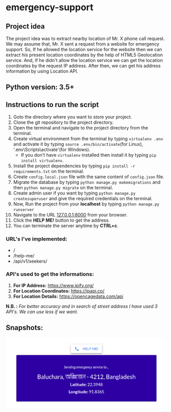 # emergency-support

## Project idea

The project idea was to extract nearby location of Mr. X phone call request. We may assume that, Mr. X sent a request from a website for emergency support. So, If he allowed the location service for the website then we can extract his present location coordinates by the help of HTML5 Geolocation service. And, If he didn't allow the location service we can get the location coordinates by the request IP address. After then, we can get his address information by using Location API.

## Python version: 3.5+

## Instructions to run the script

1. Goto the directory where you want to store your project.
2. Clone the git repository to the project directory.
3. Open the terminal and navigate to the project directory from the terminal.
4. Create virtual environment from the terminal by typing ```virtualenv .env``` and activate it by typing `source .env/bin/activate`(for Linux), '.env\Scripts\activate'(for Windows).
    * If you don't have `virtualenv` installed then install it by typing `pip install virtualenv`.
5. Install the project dependencies by typing `pip install -r requirements.txt` on the terminal.
6. Create `config.local.json` file with the same content of `config.json` file.
7. Migrate the database by typing `python manage.py makemigrations` and then `python manage.py migrate` on the terminal.
8. Create admin user if you want by typing `python manage.py createsuperuser` and give the required credentials on the terminal.
9. Now, Run the project from your **localhost** by typing `python manage.py runserver`
10. Navigate to the URL [127.0.0.1:8000](127.0.0.1:8000) from your browser.
11. Click the **HELP ME!** button to get the address.
12. You can terminate the server anytime by **CTRL+c**.

### URL's I've implemented:
* /
* /help-me/
* /api/v1/seekers/

### API's used to get the informations:
1. **For IP Address:** https://www.ipify.org/
2. **For Location Coordinates:** https://ipapi.co/
3. **For Location Details:** https://opencagedata.com/api

**N.B. :** *For better accuracy and in search of street address I have used 3 API's. We can use less if we want.*


## Snapshots:

![](./md-images/image1.png)
